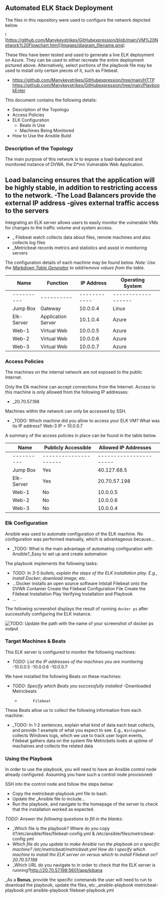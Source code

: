 ## Automated ELK Stack Deployment

The files in this repository were used to configure the network depicted below.

![https://github.com/Manykeystrikes/GitHubexpression/blob/main/VM%20Network%20Flowchart.html](Images/diagram_filename.png)

These files have been tested and used to generate a live ELK deployment on Azure. They can be used to either recreate the entire deployment pictured above. Alternatively, select portions of the playbook file may be used to install only certain pieces of it, such as Filebeat.

  -   https://github.com/Manykeystrikes/GitHubexpression/tree/main/HTTP https://github.com/Manykeystrikes/GitHubexpression/tree/main/PlaybookEnter 

This document contains the following details:
- Description of the Topologu
- Access Policies
- ELK Configuration
  - Beats in Use
  - Machines Being Monitored
- How to Use the Ansible Build


### Description of the Topology

The main purpose of this network is to expose a load-balanced and monitored instance of DVWA, the D*mn Vulnerable Web Application.

Load balancing ensures that the application will be highly stable, in addition to restricting access to the network.
-The Load Balancers provide the external IP address 
-gives external traffic access to the servers
- 

Integrating an ELK server allows users to easily monitor the vulnerable VMs for changes to the traffic volume and system access.
- _ Filebeat watch collects data about files, remote machines and also collects log files
- _Metricbeat records metrics and statistics and assist in monitoring servers 

The configuration details of each machine may be found below.
_Note: Use the [Markdown Table Generator](http://www.tablesgenerator.com/markdown_tables) to add/remove values from the table_.

|   | Name       | Function           | IP Address   | Operating System   |   |
|---|------------|--------------------|--------------|--------------------|---|
|   | ---------- | ----------         | ------------ | ------------------ |   |
|   | Jump Box   | Gateway            | 10.0.0.4     | Linux              |   |
|   | Elk-Server | Application Server | 10.1.0.4     | Azure              |   |
|   | Web-1      | Virtual Web        | 10.0.0.5     | Azure              |   |
|   | Web-2      | Virtual Web        | 10.0.0.6     | Azure              |   |
|   | Web-3      | Virtual Web        | 10.0.0.7     | Azure              |   |

### Access Policies

The machines on the internal network are not exposed to the public Internet. 

Only the Elk machine can accept connections from the Internet. Access to this machine is only allowed from the following IP addresses:
- _20.70.57.198

Machines within the network can only be accessed by SSH.
- _TODO: Which machine did you allow to access your ELK VM? What was its IP address? Web-3 IP = 10.0.0.7

A summary of the access policies in place can be found in the table below.

|   | Name       | Publicly Accessible   | Allowed IP Addresses   |   |
|---|------------|-----------------------|------------------------|---|
|   | ---------- | --------------------- | ---------------------- |   |
|   | Jump Box   | Yes                   | 40.127.68.5            |   |
|   | Elk-Server | Yes                   | 20.70.57.198           |   |
|   | Web-1      | No                    | 10.0.0.5               |   |
|   | Web-2      | No                    | 10.0.0.6               |   |
|   | Web-3      | No                    | 10.0.0.4               |   |

### Elk Configuration

Ansible was used to automate configuration of the ELK machine. No configuration was performed manually, which is advantageous because...
- _TODO: What is the main advantage of automating configuration with Ansible?_Easy to set up and create automation

The playbook implements the following tasks:
- _TODO: In 3-5 bullets, explain the steps of the ELK installation play. E.g., install Docker; download image; etc._
- ...Docker installs an open source software
    Intstall Filebeat onto the DVWA Contanier
    Create the Filebeat Configuration File
    Create the Filebeat Installation Play
    Verifying Installation and Playbook
- ...

The following screenshot displays the result of running `docker ps` after successfully configuring the ELK instance.

![TODO: Update the path with the name of your screenshot of docker ps output](Images/docker_ps_output.png)

### Target Machines & Beats
This ELK server is configured to monitor the following machines:
- _TODO: List the IP addresses of the machines you are monitoring_
    -10.0.0.5
    -10.0.0.6
    -10.0.0.7

We have installed the following Beats on these machines:
- _TODO: Specify which Beats you successfully installed_
    -Downloaded Metricbeats
    -           Filebeat

These Beats allow us to collect the following information from each machine:
- _TODO: In 1-2 sentences, explain what kind of data each beat collects, and provide 1 example of what you expect to see. E.g., `Winlogbeat` collects Windows logs, which we use to track user logon events, Filebeat gathers data on the system file
        Metricbets looks at uptime of machaines and collects the related data

### Using the Playbook
In order to use the playbook, you will need to have an Ansible control node already configured. Assuming you have such a control node provisioned: 

SSH into the control node and follow the steps below:
- Copy the metricbeat-playbook.yml file to bash.
- Update the _Ansible file to include...
- Run the playbook, and navigate to the homepage of the server to check that the installation worked as expected.

_TODO: Answer the following questions to fill in the blanks:_
- _Which file is the playbook?  Where do you copy it?/etc/ansible/files/filebeat-config.yml & /etc/ansible/files/metricbeat-config.yml
- _Which file do you update to make Ansible run the playbook on a specific machine? /etc/metricbeat/metricbeat.yml
How do I specify which machine to install the ELK server on versus which to install Filebeat on? 20.70.57.198_
- _Which URL do you navigate to in order to check that the ELK server is running?http://20.70.57.198:5601/app/kibana

_As a **Bonus**, provide the specific commands the user will need to run to download the playbook, update the files, etc._ansible-playbook metricbeat-playbook.yml
ansible-playbook filebeat-playbook.yml